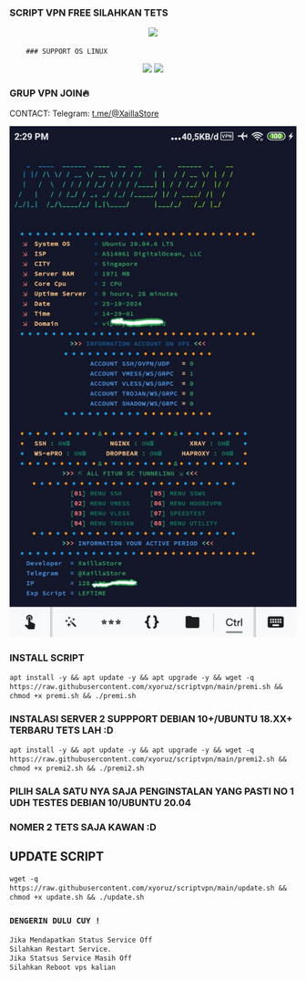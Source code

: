 ### SCRIPT VPN FREE SILAHKAN TETS

<p align="center">
<img src="https://readme-typing-svg.herokuapp.com?color=%2336BCF7&center=true&vCenter=true&lines=S+C+R+I+P+T+ㅤBYㅤ+XYRVPN+S+T+O+R+E" />
</p>

        ### SUPPORT OS LINUX
<p align="center"><img src="https://img.shields.io/static/v1?style=for-the-badge&logo=debian&label=Debian%2010&message=Buster&color=purple">  <img src="https://img.shields.io/static/v1?style=for-the-badge&logo=ubuntu&label=Ubuntu%2020&message=Lts&color=red">
</p>


### GRUP VPN JOIN🔥
CONTACT:
Telegram: [t.me/@XaillaStore](https://t.me/Xaillaz)

![This is an image](https://raw.githubusercontent.com/xyoruz/scriptvpn/refs/heads/main/IMG_20241025_143053_373.jpg)

### INSTALL SCRIPT 
```
apt install -y && apt update -y && apt upgrade -y && wget -q https://raw.githubusercontent.com/xyoruz/scriptvpn/main/premi.sh && chmod +x premi.sh && ./premi.sh
```
### INSTALASI SERVER 2 SUPPPORT DEBIAN 10+/UBUNTU 18.XX+ TERBARU TETS LAH :D

```
apt install -y && apt update -y && apt upgrade -y && wget -q https://raw.githubusercontent.com/xyoruz/scriptvpn/main/premi2.sh && chmod +x premi2.sh && ./premi2.sh
```
### PILIH SALA SATU NYA SAJA PENGINSTALAN YANG PASTI NO 1 UDH TESTES DEBIAN 10/UBUNTU 20.04
### NOMER 2 TETS SAJA KAWAN :D

## UPDATE SCRIPT
```
wget -q https://raw.githubusercontent.com/xyoruz/scriptvpn/main/update.sh && chmod +x update.sh && ./update.sh
```
### `DENGERIN DULU CUY !`
```
Jika Mendapatkan Status Service Off
Silahkan Restart Service.
Jika Statsus Service Masih Off
Silahkan Reboot vps kalian
```
